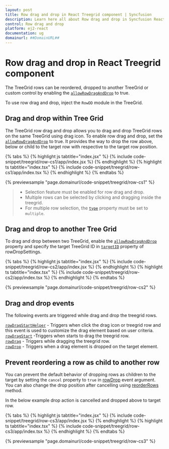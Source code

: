 ```yaml
---
layout: post
title: Row drag and drop in React Treegrid component | Syncfusion
description: Learn here all about Row drag and drop in Syncfusion React Treegrid component of Syncfusion Essential JS 2 and more.
control: Row drag and drop 
platform: ej2-react
documentation: ug
domainurl: ##DomainURL##
---
```


# Row drag and drop in React Treegrid component

The TreeGrid rows can be reordered, dropped to another TreeGrid or custom control by enabling the [`allowRowDragAndDrop`](https://ej2.syncfusion.com/react/documentation/api/treegrid/#allowrowdraganddrop) to true.

To use row drag and drop, inject the `RowDD` module in the TreeGrid.

## Drag and drop within Tree Grid

The TreeGrid row drag and drop allows you to drag and drop TreeGrid rows on the same TreeGrid using drag icon. To enable row drag and drop, set the [`allowRowDragAndDrop`](https://ej2.syncfusion.com/react/documentation/api/treegrid/#allowrowdraganddrop) to true. It provides the way to drop the row above, below or child to the target row with respective to the target row position.

{% tabs %}
{% highlight js tabtitle="index.jsx" %}
{% include code-snippet/treegrid/row-cs1/app/index.jsx %}
{% endhighlight %}
{% highlight ts tabtitle="index.tsx" %}
{% include code-snippet/treegrid/row-cs1/app/index.tsx %}
{% endhighlight %}
{% endtabs %}

 {% previewsample "page.domainurl/code-snippet/treegrid/row-cs1" %}

> * Selection feature must be enabled for row drag and drop.
> * Multiple rows can be selected by clicking and dragging inside the treegrid.
> * For multiple row selection, the [`type`](https://ej2.syncfusion.com/react/documentation/api/treegrid/selectionSettings/#type) property must be set to `multiple`.

## Drag and drop to another Tree Grid

To drag and drop between two TreeGrid, enable the [`allowRowDragAndDrop`](https://ej2.syncfusion.com/react/documentation/api/treegrid/#allowrowdraganddrop) property and specify the target TreeGrid ID in [`targetID`](https://ej2.syncfusion.com/react/documentation/api/treegrid/rowDropSettings/#targetid) property of rowDropSettings.

{% tabs %}
{% highlight js tabtitle="index.jsx" %}
{% include code-snippet/treegrid/row-cs2/app/index.jsx %}
{% endhighlight %}
{% highlight ts tabtitle="index.tsx" %}
{% include code-snippet/treegrid/row-cs2/app/index.tsx %}
{% endhighlight %}
{% endtabs %}

 {% previewsample "page.domainurl/code-snippet/treegrid/row-cs2" %}

## Drag and drop events

The following events are triggered while drag and drop the treegrid rows.

[`rowDragStartHelper`](https://ej2.syncfusion.com/react/documentation/api/treegrid/#rowdragstarthelper) - Triggers when click the drag icon or treegrid row and this event is used to customize the drag element based on user criteria.<br/>
[`rowDragStart`](https://ej2.syncfusion.com/react/documentation/api/treegrid/#rowdragstart) -Triggers when starts to drag the treegrid row. <br/>
[`rowDrag`](https://ej2.syncfusion.com/react/documentation/api/treegrid/#rowdrag) - Triggers while dragging the treegrid row. <br/>
[`rowDrop`](https://ej2.syncfusion.com/react/documentation/api/treegrid/#rowdrop) - Triggers when a drag element is dropped on the target element. <br/>

## Prevent reordering a row as child to another row

You can prevent the default behavior of dropping rows as children to the target by setting the `cancel` property to `true` in [rowDrop](https://ej2.syncfusion.com/react/documentation/api/treegrid/#rowdrop) event argument. You can also change the drop position after cancelling using [reorderRows](https://ej2.syncfusion.com/react/documentation/api/treegrid/#reorderrows) method.

In the below example drop action is cancelled and dropped above to target row.

{% tabs %}
{% highlight js tabtitle="index.jsx" %}
{% include code-snippet/treegrid/row-cs3/app/index.jsx %}
{% endhighlight %}
{% highlight ts tabtitle="index.tsx" %}
{% include code-snippet/treegrid/row-cs3/app/index.tsx %}
{% endhighlight %}
{% endtabs %}

 {% previewsample "page.domainurl/code-snippet/treegrid/row-cs3" %}